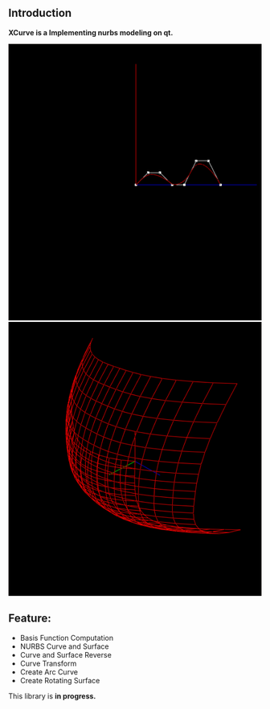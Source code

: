 ## Introduction
**XCurve is a Implementing nurbs modeling on qt.**

![c](./image/c.png)
![s](./image/s.png)

## Feature:
- Basis Function Computation
- NURBS Curve and Surface
- Curve and Surface Reverse
- Curve Transform
- Create Arc Curve
- Create Rotating Surface

This library is **in progress.**

